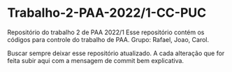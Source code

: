 # Trabalho-2-PAA-2022/1-CC-PUC
Repositório do trabalho 2 de PAA 2022/1
Esse repositório contém os códigos para controle do trabalho de PAA.
Grupo: Rafael, Joao, Carol.

Buscar sempre deixar esse repositório atualizado. A cada alteração que for feita subir aqui com a mensagem de commit bem explicativa.